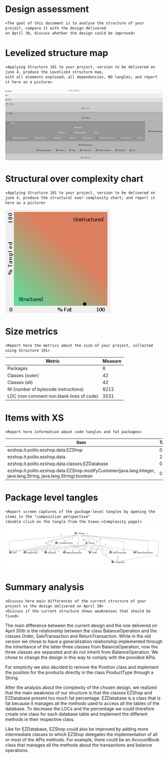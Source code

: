 # Design assessment


```
<The goal of this document is to analyse the structure of your project, compare it with the design delivered
on April 30, discuss whether the design could be improved>
```

# Levelized structure map
```
<Applying Structure 101 to your project, version to be delivered on june 4, produce the Levelized structure map,
with all elements explosed, all dependencies, NO tangles; and report it here as a picture>
```

![](DesignAssessmentPNGs/LSM.png)

# Structural over complexity chart

```
<Applying Structure 101 to your project, version to be delivered on june 4, produce the structural over complexity chart; and report it here as a picture>
```

![](DesignAssessmentPNGs/SOCChart.png)

# Size metrics

```
<Report here the metrics about the size of your project, collected using Structure 101>
```

| Metric                                    | Measure |
| ----------------------------------------- | ------- |
| Packages                                  | 6       |
| Classes (outer)                           | 42      |
| Classes (all)                             | 42      |
| NI (number of bytecode instructions)      | 8212    |
| LOC (non comment non blank lines of code) | 3531    |

# Items with XS

```
<Report here information about code tangles and fat packages>
```

| Item                                                         | Tangled | Fat  | Size | XS   |
| ------------------------------------------------------------ | ------- | ---- | ---- | ---- |
| ezshop.it.polito.ezshop.data.EZShop                          | 0%      | 204  | 4812 | 1981 |
| ezshop.it.polito.ezshop.data                                 | 23%     | 2    | 8006 | 1863 |
| ezshop.it.polito.ezshop.data.classes.EZDatabase              | 0%      | 136  | 1853 | 218  |
| ezshop.it.polito.ezshop.data.EZShop.modifyCustomer(java.lang.Integer, java.lang.String, java.lang.String):boolean | 0%      | 17   | 171  | 20   |

# Package level tangles

```
<Report screen captures of the package-level tangles by opening the items in the "composition perspective" 
(double click on the tangle from the Views->Complexity page)>
```

![](DesignAssessmentPNGs/PackageLevelTangles.png)

# Summary analysis

```
<Discuss here main differences of the current structure of your project vs the design delivered on April 30>
<Discuss if the current structure shows weaknesses that should be fixed>
```

The main difference between the current design and the one delivered on April 30th is the relationship between the class BalanceOperation and the classes Order, SaleTransaction and ReturnTransaction. While in the old version we chose to have a generalization relationship implemented through the inheritance of the latter three classes from BalanceOperation, now the three classes are separated and do not inherit from BalanceOperation. We chose to change the design in this way to comply with the provided APIs.

For simplicity we also decided to remove the Position class and implement the position for the products directly in the class ProductType through a String. 

After the analysis about the complexity of the chosen design, we realized that the main weakness of our structure is that the classes EZShop and EZDatabase present too much fat percentage. EZDatabase is a class that is fat because it manages all the methods used to access all the tables of the database. To decrease the LOCs and the percentage we could therefore create one class for each database table and implement the different methods in their respective class. 

Like for EZDatabase, EZShop could also be improved by adding more intermediate classes to which EZShop delegates the implementation of all or most of the APIs methods. For example, there could be an AccountBook class that manages all the methods about the transactions and balance operations. 

